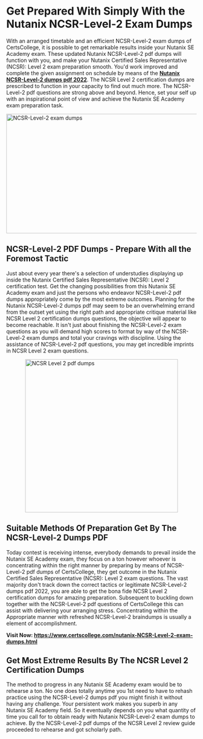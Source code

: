 <h1><strong>Get Prepared With Simply With the Nutanix NCSR-Level-2 Exam Dumps&nbsp;</strong></h1>
<p><span style="font-weight: 400;">With an arranged timetable and an efficient  NCSR-Level-2 exam dumps of CertsCollege, it is possible to get remarkable results inside your Nutanix SE Academy exam. These updated Nutanix NCSR-Level-2 pdf dumps will function with you, and make your Nutanix Certified Sales Representative (NCSR): Level 2 exam preparation smooth. You'd work improved and complete the given assignment on schedule by means of the <strong><a href="https://www.certscollege.com/nutanix-NCSR-Level-2-exam-dumps.html">Nutanix NCSR-Level-2 dumps pdf 2022</a></strong>. The NCSR Level 2 certification dumps are prescribed to function in your capacity to find out much more. The  NCSR-Level-2 pdf questions are strong above and beyond. Hence, set your self up with an inspirational point of view and achieve the Nutanix SE Academy exam preparation task.&nbsp;</span></p>
<p><span style="font-weight: 400;"><img style="display: block; margin-left: auto; margin-right: auto;" src="https://i.ibb.co/CPDK3ps/Yellow-and-Blue-Initiative-Blog-Banner.png" alt="NCSR-Level-2 exam dumps" width="559" height="315" /></span></p>
<h2><strong>NCSR-Level-2 PDF Dumps - Prepare With all the Foremost Tactic</strong></h2>
<p><span style="font-weight: 400;">Just about every year there's a selection of understudies displaying up inside the Nutanix Certified Sales Representative (NCSR): Level 2 certification test. Get the changing possibilities from this Nutanix SE Academy exam and just the persons who endeavor NCSR-Level-2 pdf dumps appropriately come by the most extreme outcomes. Planning for the Nutanix NCSR-Level-2 dumps pdf may seem to be an overwhelming errand from the outset yet using the right path and appropriate critique material like NCSR Level 2 certification dumps questions, the objective will appear to become reachable. It isn't just about finishing the NCSR-Level-2 exam questions as you will demand high scores to format by way of the NCSR-Level-2 exam dumps and total your cravings with discipline. Using the assistance of NCSR-Level-2 pdf questions, you may get incredible imprints in NCSR Level 2 exam questions.</span></p>
<p><span style="font-weight: 400;"><a href="https://tinyurl.com/y3x44evx"><img style="display: block; margin-left: auto; margin-right: auto;" src="https://i.ibb.co/9tMrhdY/Teacher-Appreciation-Invitation.png" alt="NCSR Level 2 pdf dumps " width="404" height="404" /></a></span></p>
<h2><strong>Suitable Methods Of Preparation Get By The NCSR-Level-2 Dumps PDF</strong></h2>
<p><span style="font-weight: 400;">Today contest is receiving intense, everybody demands to prevail inside the Nutanix SE Academy exam, they focus on a ton however whoever is concentrating within the right manner by preparing by means of NCSR-Level-2 pdf dumps of CertsCollege, they get outcome in the Nutanix Certified Sales Representative (NCSR): Level 2 exam questions. The vast majority don't track down the correct tactics or legitimate NCSR-Level-2 dumps pdf 2022, you are able to get the bona fide NCSR Level 2 certification dumps for amazing preparation. Subsequent to buckling down together with the  NCSR-Level-2 pdf questions of CertsCollege this can assist with delivering your arranging stress. Concentrating within the Appropriate manner with refreshed NCSR-Level-2 braindumps is usually a element of accomplishment.</span></p>
<p><span style="font-weight: 400;"><strong>Visit Now: <a href="https://www.certscollege.com/nutanix-NCSR-Level-2-exam-dumps.html">https://www.certscollege.com/nutanix-NCSR-Level-2-exam-dumps.html</a></strong></span></p>
<h2><strong>Get Most Extreme Results By The NCSR Level 2 Certification Dumps</strong></h2>
<p><span style="font-weight: 400;">The method to progress in any Nutanix SE Academy exam would be to rehearse a ton. No one does totally anytime you 1st need to have to rehash practice using the NCSR-Level-2 dumps pdf you might finish it without having any challenge. Your persistent work makes you superb in any Nutanix SE Academy field. So it eventually depends on you what quantity of time you call for to obtain ready with Nutanix NCSR-Level-2 exam dumps to achieve. By the NCSR-Level-2 pdf dumps of the NCSR Level 2 review guide proceeded to rehearse and got scholarly path.</span></p>
